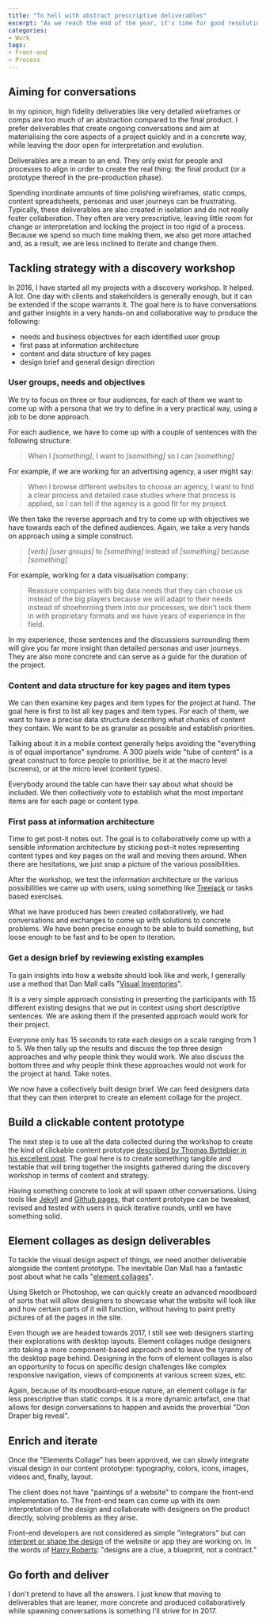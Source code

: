 ```yaml
---
title: "To hell with abstract prescriptive deliverables"
excerpt: "As we reach the end of the year, it's time for good resolutions: one of mine is to ditch prescriptive and abstract deliverables created in isolation in favour of more descriptive, collaborative and concrete ones."
categories:
- Work
tags:
- Front-end
- Process
---
```


## Aiming for conversations

In my opinion, high fidelity deliverables like very detailed wireframes or comps are too much of an abstraction compared to the final product. I prefer deliverables that create ongoing conversations and aim at materialising the core aspects of a project quickly and in a concrete way, while leaving the door open for interpretation and evolution.

Deliverables are a mean to an end. They only exist for people and processes to align in order to create the real thing: the final product (or a prototype thereof in the pre-production phase).

Spending inordinate amounts of time polishing wireframes, static comps, content spreadsheets, personas and user journeys can be frustrating. Typically, these deliverables are also created in isolation and do not really foster collaboration. They often are very prescriptive, leaving little room for change or interpretation and locking the project in too rigid of a process. Because we spend so much time making them, we also get more attached and, as a result, we are less inclined to iterate and change them.

## Tackling strategy with a discovery workshop

In 2016, I have started all my projects with a discovery workshop. It helped. A lot. One day with clients and stakeholders is generally enough, but it can be extended if the scope warrants it. The goal here is to have conversations and gather insights in a very hands-on and collaborative way to produce the following:

- needs and business objectives for each identified user group
- first pass at information architecture
- content and data structure of key pages
- design brief and general design direction

### User groups, needs and objectives

We try to focus on three or four audiences, for each of them we want to come up with a persona that we try to define in a very practical way, using a job to be done approach.

For each audience, we have to come up with a couple of sentences with the following structure:

<blockquote>
  <p>When I <em>[something]</em>, I want to <em>[something]</em> so I can <em>[something]</em></p>
</blockquote>

For example, if we are working for an advertising agency, a user might say:

<blockquote>
  <p>When I browse different websites to choose an agency, I want to find a clear process and detailed case studies where that process is applied, so I can tell if the agency is a good fit for my project.</p>
</blockquote>

We then take the reverse approach and try to come up with objectives we have towards each of the defined audiences. Again, we take a very hands on approach using a simple construct.

<blockquote>
  <p><em>[verb]</em> <em>[user groups]</em> to <em>[something]</em> instead of <em>[something]</em> because <em>[something]</em></p>
</blockquote>

For example, working for a data visualisation company:

<blockquote>
  <p>Reassure companies with big data needs that they can choose us instead of the big players because we will adapt to their needs instead of shoehorning them into our processes, we don't lock them in with proprietary formats and we have years of experience in the field.</p>
</blockquote>

In my experience, those sentences and the discussions surrounding them will give you far more insight than detailed personas and user journeys. They are also more concrete and can serve as a guide for the duration of the project.

### Content and data structure for key pages and item types

We can then examine key pages and item types for the project at hand. The goal here is first to list all key pages and item types. For each of them, we want to have a precise data structure describing what chunks of content they contain. We want to be as granular as possible and establish priorities.

Talking about it in a mobile context generally helps avoiding the "everything is of equal importance" syndrome. A 300 pixels wide "tube of content" is a great construct to force people to prioritise, be it at the macro level (screens), or at the micro level (content types).

Everybody around the table can have their say about what should be included. We then collectively vote to establish what the most important items are for each page or content type.

### First pass at information architecture

Time to get post-it notes out. The goal is to collaboratively come up with a sensible information architecture by sticking post-it notes representing content types and key pages on the wall and moving them around. When there are hesitations, we just snap a picture of the various possibilities.

After the workshop, we test the information architecture or the various possibilities we came up with users, using something like [Treejack](https://www.optimalworkshop.com/treejack/) or tasks based exercises.

What we have produced has been created collaboratively, we had conversations and exchanges to come up with solutions to concrete problems. We have been precise enough to be able to build something, but loose enough to be fast and to be open to iteration.

### Get a design brief by reviewing existing examples

To gain insights into how a website should look like and work, I generally use a method that Dan Mall calls "[Visual Inventories](http://danielmall.com/articles/visual-inventory/)".

It is a very simple approach consisting in presenting the participants with 15 different existing designs that we put in context using short descriptive sentences. We are asking them if the presented approach would work for their project.

Everyone only has 15 seconds to rate each design on a scale ranging from 1 to 5. We then tally up the results and discuss the top three design approaches and why people think they would work. We also discuss the bottom three and why people think these approaches would not work for the project at hand. Take notes.

We now have a collectively built design brief. We can feed designers data that they can then interpret to create an element collage for the project.

## Build a clickable content prototype

The next step is to use all the data collected during the workshop to create the kind of clickable content prototype [described by Thomas Byttebier in his excellent post](http://thomasbyttebier.be/blog/the-bold-beauty-of-content-prototypes). The goal here is to create something tangible and testable that will bring together the insights gathered during the discovery workshop in terms of content and strategy.

Having something concrete to look at will spawn other conversations. Using tools like [Jekyll](http://jekyllrb.com/) and [Github pages](https://pages.github.com), that content prototype can be tweaked, revised and tested with users in quick iterative rounds, until we have something solid.

## Element collages as design deliverables

To tackle the visual design aspect of things, we need another deliverable alongside the content prototype. The inevitable Dan Mall has a fantastic post about what he calls "[element collages](http://danielmall.com/articles/rif-element-collages/)".

Using Sketch or Photoshop, we can quickly create an advanced moodboard of sorts that will allow designers to showcase what the website will look like and how certain parts of it will function, without having to paint pretty pictures of all the pages in the site.

Even though we are headed towards 2017, I still see web designers starting their explorations with desktop layouts. Element collages nudge designers into taking a more component-based approach and to leave the tyranny of the desktop page behind. Designing in the form of element collages is also an opportunity to focus on specific design challenges like complex responsive navigation, views of components at various screen sizes, etc.

Again, because of its moodboard-esque nature, an element collage is far less prescriptive than static comps. It is a more dynamic artefact, one that allows for design conversations to happen and avoids the proverbial "Don Draper big reveal".

## Enrich and iterate

Once the "Elements Collage" has been approved, we can slowly integrate visual design in our content prototype: typography, colors, icons, images, videos and, finally, layout.

The client does not have "paintings of a website" to compare the front-end implementation to. The front-end team can come up with its own interpretation of the design and collaborate with designers on the product directly, solving problems as they arise.

Front-end developers are not considered as simple "integrators" but can [interpret or shape the design](https://www.youtube.com/watch?v=ldx4ZFxMEeo) of the website or app they are working on. In the words of [Harry Roberts](http://csswizardry.com/): "designs are a clue, a blueprint, not a contract."

## Go forth and deliver

I don't pretend to have all the answers. I just know that moving to deliverables that are leaner, more concrete and produced collaboratively while spawning conversations is something I'll strive for in 2017.
